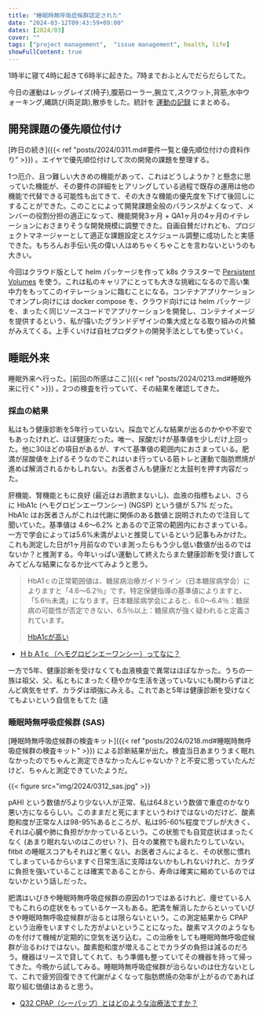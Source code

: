 ```yaml
---
title: "睡眠時無呼吸症候群認定された"
date: "2024-03-12T09:43:59+09:00"
dates: [2024/03]
cover: ""
tags: ["project management",  "issue management", health, life]
showFullContent: true
---
```


1時半に寝て4時に起きて6時半に起きた。7時までおふとんでだらだらしてた。

今日の運動はレッグレイズ(椅子),腹筋ローラー,腕立て,スクワット,背筋,水中ウォーキング,縄跳び(両足跳),散歩をした。統計を [運動の記録](https://docs.google.com/spreadsheets/d/1bg85QtM-LciUgey8I79uI7vW2PEwsP6TVdeIRVkACBg/edit?usp=sharing) にまとめる。

## 開発課題の優先順位付け

[昨日の続き]({{< ref "posts/2024/0311.md#要件一覧と優先順位付けの資料作り" >}}) 。エイヤで優先順位付けして次の開発の課題を整理する。

1つ厄介、且つ難しい大きめの機能があって、これはどうしようか？と懸念に思っていた機能が、その要件の詳細をヒアリングしている過程で既存の運用は他の機能で代替できる可能性も出てきて、その大きな機能の優先度を下げて後回しにすることができた。このことによって開発課題全般のバランスがよくなって、メンバーの役割分担の適正になって、機能開発3ヶ月 + QA1ヶ月の4ヶ月のイテレーションにおさまりそうな開発規模に調整できた。自画自賛だけれども、プロジェクトマネージャーとして適正な課題設定とスケジュール調整に成功したと実感できた。もちろんお手伝い先の偉い人はめちゃくちゃことを言わないというのも大きい。

今回はクラウド版として helm パッケージを作って k8s クラスターで [Persistent Volumes](https://kubernetes.io/docs/concepts/storage/persistent-volumes/) を使う。これは私のキャリアにとっても大きな挑戦になるので高い集中力をもってこのイテレーションに臨むことになる。コンテナアプリケーションでオンプレ向けには docker compose を、クラウド向けには helm パッケージを、まったく同じソースコードでアプリケーションを開発し、コンテナイメージを提供するという、私が描いたグランドデザインの集大成となる取り組みの片鱗がみえてくる。上手くいけば自社プロダクトの開発手法としても使っていく。

## 睡眠外来

睡眠外来へ行った。[前回の所感はここ]({{< ref "posts/2024/0213.md#睡眠外来に行く" >}}) 。2つの検査を行っていて、その結果を確認してきた。

### 採血の結果

私はもう健康診断を5年行っていない。採血でどんな結果が出るのかやや不安でもあったけれど、ほぼ健康だった。唯一、尿酸だけが基準値を少しだけ上回った。他に30ほどの項目があるが、すべて基準値の範囲内におさまっている。肥満が尿酸値を上げるそうなのでこれはいま行っている筋トレと運動で脂肪燃焼が進めば解消されるかもしれない。お医者さんも健康だと太鼓判を押す内容だった。

肝機能、腎機能ともに良好 (最近はお酒飲まないし)、血液の指標もよい、さらに HbA1c (ヘモグロビンエーワンシー) (NGSP) という値が 5.7% だった。HbA1c はお医者さんがこれは代謝に関係のある数値と説明されたので注目して聞いていた。基準値は 4.6〜6.2% とあるので正常の範囲内におさまっている。一方で学会によっては5.6%未満がよいと推奨しているという記事もみかけた。これも測定した日が1ヶ月前なのでいま測ったらもう少し低い数値が出るのではないか？と推測する。今年いっぱい運動して終えたらまた健康診断を受け直してみてどんな結果になるか比べてみようと思う。

> HbA1ｃの正常範囲値は、糖尿病治療ガイドライン（日本糖尿病学会）によりますと「4.6～6.2％」です。特定保健指導の基準値によりますと、「5.6％未満」になります。日本糖尿病学会によると、6.0～6.4％：糖尿病の可能性が否定できない、6.5％以上：糖尿病が強く疑われると定義されています。
> 
> [HbA1cが高い](https://www.mitaka-dm.com/hba1c/)

* [ＨｂＡ1ｃ（ヘモグロビンエーワンシー）ってなに？](https://www.ncvc.go.jp/hospital/section/ld/endocrinology/hba1c/)

一方で5年、健康診断を受けなくても血液検査で異常はほぼなかった。うちの一族は祖父、父、私ともにまったく穏やかな生活を送っていないにも関わらずほとんど病気をせず、カラダは頑強にみえる。これであと5年は健康診断を受けなくてもよいという自信をもてた (違

### 睡眠時無呼吸症候群 (SAS)

[睡眠時無呼吸症候群の検査キット]({{< ref "posts/2024/0218.md#睡眠時無呼吸症候群の検査キット" >}}) による診断結果が出た。検査当日あまりうまく眠れなかったのでちゃんと測定できなかったんじゃないか？と不安に思っていたんだけど、ちゃんと測定できていたようだ。

{{< figure src="img/2024/0312_sas.jpg" >}}

pAHI という数値が5より少ない人が正常、私は64.8という数値で重症のかなり悪い方になるらしい。このままだと死にますというわけではないのだけど、酸素飽和度が正常な人は98-95%あるところが、私は95-60%程度でブレが大きく、それは心臓や肺に負担がかかっているという。この状態でも自覚症状はまったくなく (あまり眠れないのはこのせい？)、日々の業務でも疲れたりしていない。fitbit の睡眠スコアもそれほど悪くない。お医者さんによると、その状態に慣れてしまっているからいますぐ日常生活に支障はないかもしれないけれど、カラダに負担を強いていることは確実であることから、寿命は確実に縮めているのではないかという話しだった。

肥満はいびきや睡眠時無呼吸症候群の原因の1つではあるけれど、痩せている人でもこれらの症状をもっているケースもある。肥満を解消したからといっていびきや睡眠時無呼吸症候群が治るとは限らないという。この測定結果から CPAP という治療をいますぐした方がよいということになった。酸素マスクのようなものを付けて機械が定期的に空気を送り込む。この治療をしても睡眠時無呼吸症候群が治るわけではない。酸素飽和度が増えることでカラダの負担は減るのだろう。機器はリースで貸してくれて、もう準備も整っていてその機器を持って帰ってきた。今晩から試してみる。睡眠時無呼吸症候群が治らないのは仕方ないとして、これで疲労回復できて代謝がよくなって脂肪燃焼の効率が上がるのであれば取り組む価値はあると思う。

* [Q32 CPAP（シーパップ）とはどのような治療法ですか？](https://www.jrs.or.jp/citizen/faq/q32.html)
